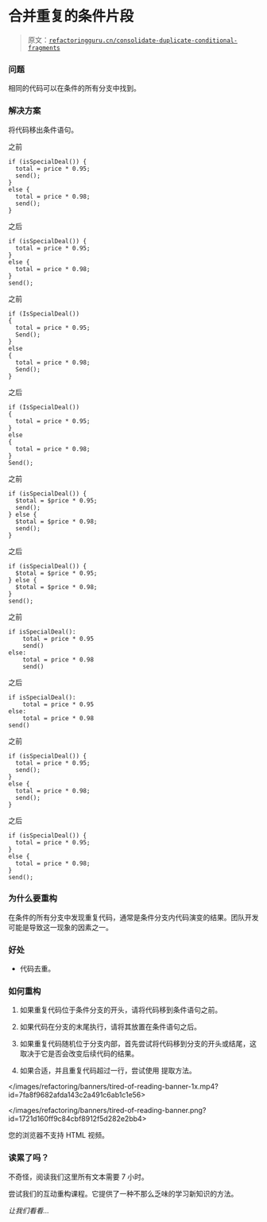 # 合并重复的条件片段

> 原文：[`refactoringguru.cn/consolidate-duplicate-conditional-fragments`](https://refactoringguru.cn/consolidate-duplicate-conditional-fragments)

### 问题

相同的代码可以在条件的所有分支中找到。

### 解决方案

将代码移出条件语句。

之前

```
if (isSpecialDeal()) {
  total = price * 0.95;
  send();
}
else {
  total = price * 0.98;
  send();
}
```

之后

```
if (isSpecialDeal()) {
  total = price * 0.95;
}
else {
  total = price * 0.98;
}
send();
```

之前

```
if (IsSpecialDeal()) 
{
  total = price * 0.95;
  Send();
}
else 
{
  total = price * 0.98;
  Send();
}
```

之后

```
if (IsSpecialDeal())
{
  total = price * 0.95;
}
else
{
  total = price * 0.98;
}
Send();
```

之前

```
if (isSpecialDeal()) {
  $total = $price * 0.95;
  send();
} else {
  $total = $price * 0.98;
  send();
}
```

之后

```
if (isSpecialDeal()) {
  $total = $price * 0.95;
} else {
  $total = $price * 0.98;
}
send();
```

之前

```
if isSpecialDeal():
    total = price * 0.95
    send()
else:
    total = price * 0.98
    send()
```

之后

```
if isSpecialDeal():
    total = price * 0.95
else:
    total = price * 0.98
send()
```

之前

```
if (isSpecialDeal()) {
  total = price * 0.95;
  send();
}
else {
  total = price * 0.98;
  send();
}
```

之后

```
if (isSpecialDeal()) {
  total = price * 0.95;
}
else {
  total = price * 0.98;
}
send();
```

### 为什么要重构

在条件的所有分支中发现重复代码，通常是条件分支内代码演变的结果。团队开发可能是导致这一现象的因素之一。

### 好处

+   代码去重。

### 如何重构

1.  如果重复代码位于条件分支的开头，请将代码移到条件语句之前。

1.  如果代码在分支的末尾执行，请将其放置在条件语句之后。

1.  如果重复代码随机位于分支内部，首先尝试将代码移到分支的开头或结尾，这取决于它是否会改变后续代码的结果。

1.  如果合适，并且重复代码超过一行，尝试使用 提取方法。

</images/refactoring/banners/tired-of-reading-banner-1x.mp4?id=7fa8f9682afda143c2a491c6ab1c1e56>

</images/refactoring/banners/tired-of-reading-banner.png?id=1721d160ff9c84cbf8912f5d282e2bb4>

您的浏览器不支持 HTML 视频。

### 读累了吗？

不奇怪，阅读我们这里所有文本需要 7 小时。

尝试我们的互动重构课程。它提供了一种不那么乏味的学习新知识的方法。

*让我们看看…*
